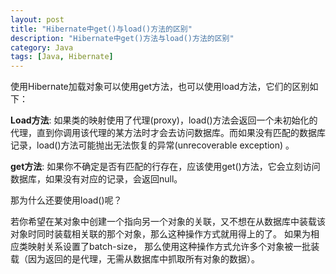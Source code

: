 ```yaml
---
layout: post
title: "Hibernate中get()与load()方法的区别"
description: "Hibernate中get()方法与load()方法的区别"
category: Java
tags: [Java, Hibernate]
---
```

使用Hibernate加载对象可以使用get方法，也可以使用load方法，它们的区别如下： 

**Load方法**: 如果类的映射使用了代理(proxy)，load()方法会返回一个未初始化的代理，直到你调用该代理的某方法时才会去访问数据库。而如果没有匹配的数据库记录，load()方法可能抛出无法恢复的异常(unrecoverable exception) 。  

**get方法**: 如果你不确定是否有匹配的行存在，应该使用get()方法，它会立刻访问数据库，如果没有对应的记录，会返回null。 

那为什么还要使用load()呢？ 

若你希望在某对象中创建一个指向另一个对象的关联，又不想在从数据库中装载该对象时同时装载相关联的那个对象，那么这种操作方式就用得上的了。 如果为相应类映射关系设置了batch-size， 那么使用这种操作方式允许多个对象被一批装载（因为返回的是代理，无需从数据库中抓取所有对象的数据）。